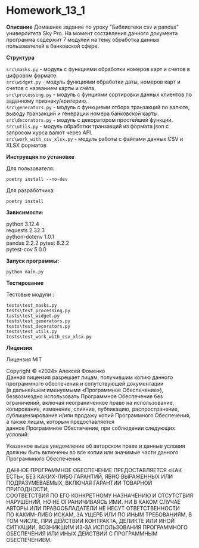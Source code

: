 # Homework_13_1

**Описание**
Домашнее задание по уроку "Библиотеки csv и pandas" университета Sky Pro.
На момент составления данного документа программа содержит 7 модулей на тему обработка данных пользователей в банковской сфере.


**Структура**

 `src\masks.py` - модуль с функциями обработки номеров карт и счетов в цифровом формате.  
 `src\widget.py` - модуль функциями обработки даты, номеров карт и счетов с названием карты и счёта.  
 `src\processing.py` - модуль с фунциями сортировки данных клиентов по заданному признаку/критерию.  
 `src\generators.py` - модуль с функциями отбора транзакций по валюте, выводу транзакций и генерации номера банковской карты.  
 `src\decorators.py` - модуль с декоратором простейшей функции.  
 `src\utils.py` - модуль обработки транзакций из формата json с запросом курса валют через API.  
 `src\work_with_csv_xlsx.py` - модуль работы с файлами данных CSV и XLSX форматов

**Инструкция по установке**

Для пользователя:

`poetry install --no-dev`

Для разработчика:

`poetry install`

**Зависимости:**

 python 3.12.4  
 requests 2.32.3  
 python-dotenv 1.0.1  
 pandas 2.2.2
 pytest 8.2.2  
 pytest-cov 5.0.0  

**Запуск программы:**

`python main.py`

**Тестирование**

 Тестовые модули :

  `tests\test_masks.py`   
  `tests\test_processing.py`  
  `tasts\test_widget.py`  
  `tests\test_generators.py`   
  `tests\test_decorators.py`  
  `tests\test_utils.py`   
  `tests\test_work_with_csv_xlsx.py`
  

**Лицензия**

Лицензия MIT  

Copyright © «2024» Алексей Фоменко  
Данная лицензия разрешает лицам, получившим копию данного программного обеспечения и сопутствующей документации  
(в дальнейшем именуемыми «Программное Обеспечение»), безвозмездно использовать Программное Обеспечение без ограничений, включая неограниченное право на использование,  
копирование, изменение, слияние, публикацию, распространение, сублицензирование и/или продажу копий Программного Обеспечения, а также лицам, которым предоставляется  
данное Программное Обеспечение, при соблюдении следующих условий:

Указанное выше уведомление об авторском праве и данные условия должны быть включены во все копии или значимые части данного Программного Обеспечения.

ДАННОЕ ПРОГРАММНОЕ ОБЕСПЕЧЕНИЕ ПРЕДОСТАВЛЯЕТСЯ «КАК ЕСТЬ», БЕЗ КАКИХ-ЛИБО ГАРАНТИЙ, ЯВНО ВЫРАЖЕННЫХ ИЛИ ПОДРАЗУМЕВАЕМЫХ, ВКЛЮЧАЯ ГАРАНТИИ ТОВАРНОЙ ПРИГОДНОСТИ,  
СООТВЕТСТВИЯ ПО ЕГО КОНКРЕТНОМУ НАЗНАЧЕНИЮ И ОТСУТСТВИЯ НАРУШЕНИЙ, НО НЕ ОГРАНИЧИВАЯСЬ ИМИ. НИ В КАКОМ СЛУЧАЕ АВТОРЫ ИЛИ ПРАВООБЛАДАТЕЛИ НЕ НЕСУТ ОТВЕТСТВЕННОСТИ  
ПО КАКИМ-ЛИБО ИСКАМ, ЗА УЩЕРБ ИЛИ ПО ИНЫМ ТРЕБОВАНИЯМ, В ТОМ ЧИСЛЕ, ПРИ ДЕЙСТВИИ КОНТРАКТА, ДЕЛИКТЕ ИЛИ ИНОЙ СИТУАЦИИ, ВОЗНИКШИМ ИЗ-ЗА ИСПОЛЬЗОВАНИЯ ПРОГРАММНОГО  
ОБЕСПЕЧЕНИЯ ИЛИ ИНЫХ ДЕЙСТВИЙ С ПРОГРАММНЫМ ОБЕСПЕЧЕНИЕМ.
